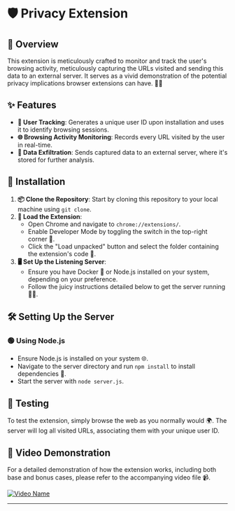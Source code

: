# 🛡️ Privacy Extension

## 🌟 Overview

This extension is meticulously crafted to monitor and track the user's browsing activity, meticulously capturing the URLs visited and sending this data to an external server. It serves as a vivid demonstration of the potential privacy implications browser extensions can have. 🕵️‍♂️

## ✨ Features

- **👤 User Tracking**: Generates a unique user ID upon installation and uses it to identify browsing sessions.
- **🌐 Browsing Activity Monitoring**: Records every URL visited by the user in real-time.
- **📡 Data Exfiltration**: Sends captured data to an external server, where it's stored for further analysis.

## 🚀 Installation

1. **📦 Clone the Repository**: Start by cloning this repository to your local machine using `git clone`.
2. **🔧 Load the Extension**: 
   - Open Chrome and navigate to `chrome://extensions/`.
   - Enable Developer Mode by toggling the switch in the top-right corner 🔄.
   - Click the "Load unpacked" button and select the folder containing the extension's code 📂.
3. **🖥 Set Up the Listening Server**:
   - Ensure you have Docker 🐳 or Node.js installed on your system, depending on your preference.
   - Follow the juicy instructions detailed below to get the server running 🏃‍♂️.

## 🛠 Setting Up the Server

### 🟢 Using Node.js

- Ensure Node.js is installed on your system 🌐.
- Navigate to the server directory and run `npm install` to install dependencies 💾.
- Start the server with `node server.js`.

## 🧪 Testing

To test the extension, simply browse the web as you normally would 🌍. The server will log all visited URLs, associating them with your unique user ID.

## 🎥 Video Demonstration

For a detailed demonstration of how the extension works, including both base and bonus cases, please refer to the accompanying video file 📹.


[![Video Name](https://www.dsecctv.com/images/Demo%20clip%20icon%20md.png)](https://drive.google.com/file/d/11e0U9Peo4QVR5j1-sNtrJiV1tzbneyoL/view?usp=sharing)

---
